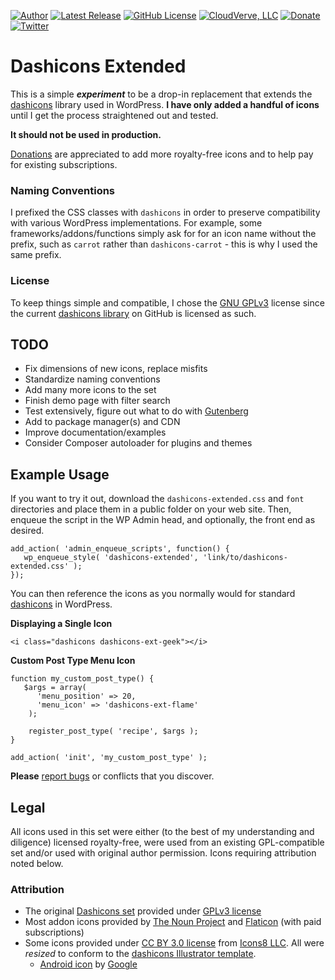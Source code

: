 [![Author](https://img.shields.io/badge/author-Daniel%20M.%20Hendricks-lightgrey.svg?colorB=9900cc )](https://www.danhendricks.com)
[![Latest Release](https://img.shields.io/github/release/dmhendricks/dashicons-extended.svg)](https://github.com/dmhendricks/dashicons-extended/releases)
[![GitHub License](https://img.shields.io/badge/license-GPLv3-yellow.svg)](https://raw.githubusercontent.com/dmhendricks/dashicons-extended/master/LICENSE)
[![CloudVerve, LLC](https://img.shields.io/badge/style-CloudVerve-green.svg?style=flat&label=get%20hosted&colorB=AE2A21)](https://2lab.net)
[![Donate](https://img.shields.io/badge/Donate-PayPal-green.svg)](https://paypal.me/danielhendricks)
[![Twitter](https://img.shields.io/twitter/url/https/github.com/dmhendricks/dashicons-extended.svg?style=social)](https://twitter.com/danielhendricks)

# Dashicons Extended

This is a simple **_experiment_** to be a drop-in replacement that extends the [dashicons](https://developer.wordpress.org/resource/dashicons/) library used in WordPress. **I have only added a handful of icons** until I get the process straightened out and tested.

**It should not be used in production.**

[Donations](https://paypal.me/danielhendricks) are appreciated to add more royalty-free icons and to help pay for existing subscriptions.

### Naming Conventions

I prefixed the CSS classes with `dashicons` in order to preserve compatibility with various WordPress implementations. For example, some frameworks/addons/functions simply ask for for an icon name without the prefix, such as `carrot` rather than `dashicons-carrot` - this is why I used the same prefix.

### License

To keep things simple and compatible, I chose the [GNU GPLv3](https://opensource.org/licenses/GPL-3.0) license since the current [dashicons library](https://github.com/WordPress/dashicons/) on GitHub is licensed as such.

## TODO

- Fix dimensions of new icons, replace misfits
- Standardize naming conventions
- Add many more icons to the set
- Finish demo page with filter search
- Test extensively, figure out what to do with [Gutenberg](https://github.com/WordPress/gutenberg)
- Add to package manager(s) and CDN
- Improve documentation/examples
- Consider Composer autoloader for plugins and themes

## Example Usage

If you want to try it out, download the `dashicons-extended.css` and `font` directories and place them in a public folder on your web site. Then, enqueue the script in the WP Admin head, and optionally, the front end as desired.

```
add_action( 'admin_enqueue_scripts', function() {
   wp_enqueue_style( 'dashicons-extended', 'link/to/dashicons-extended.css' );
});
```

You can then reference the icons as you normally would for standard [dashicons](https://developer.wordpress.org/resource/dashicons/) in WordPress.

**Displaying a Single Icon**

```
<i class="dashicons dashicons-ext-geek"></i>
```

**Custom Post Type Menu Icon**

```
function my_custom_post_type() {
   $args = array(
      'menu_position' => 20,
      'menu_icon' => 'dashicons-ext-flame'
	);

    register_post_type( 'recipe', $args );
}

add_action( 'init', 'my_custom_post_type' );
```

**Please** [report bugs](https://github.com/dmhendricks/dashicons-extended/issues) or conflicts that you discover.


## Legal

All icons used in this set were either (to the best of my understanding and diligence) licensed royalty-free, were used from an existing GPL-compatible set and/or used with original author permission. Icons requiring attribution noted below.

### Attribution

- The original [Dashicons set](https://github.com/WordPress/dashicons/) provided under [GPLv3 license](https://github.com/WordPress/dashicons/blob/master/gpl.txt)
- Most addon icons provided by [The Noun Project](https://thenounproject.com/) and [Flaticon](https://www.flaticon.com/) (with paid subscriptions)
- Some icons provided under [CC BY 3.0 license]() from [Icons8 LLC](https://icons8.com/). All were _resized_ to conform to the [dashicons Illustrator template](https://github.com/WordPress/dashicons/blob/master/sources/dashicons-icon-template.ai).
   - [Android icon](https://www.flaticon.com/free-icon/android-logo_61120) by [Google](https://www.flaticon.com/authors/google)
